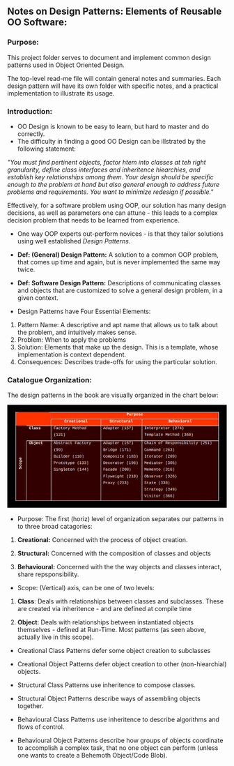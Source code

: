 ## Notes on Design Patterns: Elements of Reusable OO Software:


### Purpose:
This project folder serves to document and implement common design patterns
used in Object Oriented Design. 

The top-level read-me file will contain general notes and summaries. Each 
design pattern will have its own folder with specific notes, and a practical implementation
to illustrate its usage.

### Introduction:

- OO Design is known to be easy to learn, but hard to master and do correctly.
- The difficulty in finding a good OO Design can be illstrated by the following
statement:

*"You must find pertinent objects, factor htem into classes at teh 
right granularity, define class interfaces and inheritence hiearchies, and establish key
relationships among them. Your design should be specific enough to the problem at hand but also 
general enough to address future problems and requirements. You want to minimize redesign if possible."*

Effectively, for a software problem using OOP, our solution has many design decisions, as well as parameters
one can attune - this leads to a complex decision problem that needs to be learned from experience.

- One way OOP experts out-perform novices - is that they tailor solutions using well established *Design Patterns*.

- **Def: (General) Design Pattern:** A solution to a common OOP problem, that comes up time and again, but is never implemented
the same way twice.

- **Def: Software Design Pattern:** Descriptions of communicating classes and objects that are customized to solve a general design
problem, in a given context.

- Design Patterns have Four Essential Elements:
1) Pattern Name: A descriptive and apt name that allows us to talk about the problem, and intuitively makes sense.
2) Problem: When to apply the problems
3) Solution: Elements that make up the design. This is a template, whose implementation is context dependent.
4) Consequences: Describes trade-offs for using the particular solution.

### Catalogue Organization:

The design patterns in the book are visually organized in the chart below:

![Catalogue](./catalogue.png)

- Purpose: The first (horiz) level of organization separates our patterns in to three broad catagories:

1) **Creational:** Concerned with the process of object creation. 

2) **Structural:** Concerned with the composition of classes and objects

3) **Behavioural:** Concerned with the the way objects and classes interact, share repsponsibility.

- Scope: (Vertical) axis, can be one of two levels:

1) **Class**: Deals with relationships between classes and subclasses. These are created via inheritence - and are defined at
compile time

2) **Object**: Deals with relationships between instantiated objects themselves - defined at Run-Time. Most patterns (as seen
above, actually live in this scope).

- Creational Class Patterns defer some object creation to subclasses
- Creational Object Patterns defer object creation to other (non-hiearchial) objects.

- Structural Class Patterns use inheritence to compose classes.
- Structural Object Patterns describe ways of assembling objects together.

- Behavioural Class Patterns use inheritence to describe algorithms and flows of control.
- Behavioural Object Patterns describe how groups of objects coordinate to accomplish a complex task, that no one
object can perform (unless one wants to create a Behemoth Object/Code Blob).


